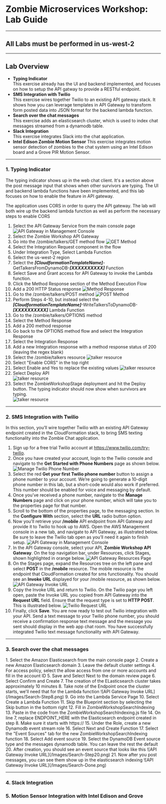 <h1>Zombie Microservices Workshop: Lab Guide</h1>
<hr>
<h2>All Labs must be performed in us-west-2</h2>
<hr>
<h2>Lab Overview</h2>
  <ul>
    <li><b>Typing Indicator</b><br/>
        This exercise already has the UI and backend implemented, and focuses on how to setup the API gatway to provide a RESTful endpoint.</li>
    <li><b>SMS Integration with Twilio</b><br/>
        This exercise wires together Twilio to an existing API gateway stack.  It shows how you can leverage templates in API Gateway to transform form posted data into JSON format for the backend lambda function.</li>
    <li><b>Search over the chat messages</b><br/>
        This exercise adds an elasticsearch cluster, which is used to index chat messages streamed from a dynamodb table.</li>
    <li><b>Slack Integration</b><br/>
        This exercise integrates Slack into the chat application.</li>
    <li><b>Intel Edison Zombie Motion Sensor</b>
        This exercise integrates motion sensor detection of zombies to the chat system using an Intel Edison board and a Grove PIR Motion Sensor.</li>
  </ul>
<hr/>
<h3>1. Typing Indicator</h3>
<p>The typing indicator shows up in the web chat client.  It's a section above the post message input that shows when other survivors are typing.  The UI and backend lambda functions have been implemented, and this lab focuses on how to enable the feature in API gateway.</p>
<p> The application uses CORS in order to query the API gateway.  The lab will both wire up the backend lambda function as well as perform the necessary steps to enable CORS</p>

1. Select the API Gateway Service from the main console page
![API Gateway in Management Console](/Images/Typing-Step1.png)
2. Select the Zombie Workshop API Gateway
3. Go into the /zombie/talkers/GET method flow
![GET Method](/Images/Typing-Step3.png)
4. Select the Integration Request component in the flow
5. Under Integration Type, Select Lambda Function
6. Select the us-west-2 region
7. Select the <b><i>[CloudformationTemplateName]</i></b>-GetTalkersFromDynamoDB-<b><i>[XXXXXXXXXX]</i></b> Function
8. Select Save and Grant access for API Gateway to invoke the Lambda function.
9. Click the Method Response section of the Method Execution Flow
10. Add a 200 HTTP Status response
![Method Response](/Images/Typing-Step10.png)
11. Go to the /zombie/talkers/POST method
![POST Method](/Images/Typing-Step11.png)
12. Perform Steps 4-10, but instead select the <b><i>[CloudformationTemplateName]</i></b>-WriteTalkersToDynamoDB-<b><i>[XXXXXXXXXX]</i></b> Lambda Function
13. Go to the /zombie/talkers/OPTIONS method
14. Select the Method Response
15. Add a 200 method response
16. Go back to the OPTIONS method flow and select the Integration Response
17. Select the Integration Response
18. Add a new Integration response with a method response status of 200 (leaving the regex blank)
19. Select the /zombie/talkers resource
![talker resource](/Images/Typing-Step19.png)
20. Select "Enable CORS" in the top right
21. Select Enable and Yes to replace the existing values
![talker resource](/Images/Typing-Step21.png)
22. Select Deploy API <br/>
![talker resource](/Images/Typing-Step22.png)
23. Select the ZombieWorkshopStage deployment and hit the Deploy button. The typing indicator should now show when survivors are typing.<br/>
![talker resource](/Images/Typing-Done.png)

<hr/>
<h3>2. SMS Integration with Twilio</h3>
<p>In this section, you’ll wire together Twilio with an existing API Gateway endpoint created in the CloudFormation stack, to bring SMS texting functionality into the Zombie Chat application.</p>

1. Sign up for a free trial Twilio account at https://www.twilio.com/try-twilio.
2. Once you have created your account, login to the Twilio console and navigate to the **Get Started with Phone Numbers** page as shown below. ![Manage Twilio Phone Number](/Images/Twilio-Step2.png)
3. Select the red **Get your first Twilio phone number** button to assign a phone number to your account. We’re going to generate a 10-digit phone number in this lab, but a short-code would also work if preferred. This number should be enabled for voice and messaging by default.
4. Once you’ve received a phone number, navigate to the **Manage Numbers** page and click on your phone number, which will take you to the properties page for that number.
5. Scroll to the bottom of the properties page, to the messaging section. In the **Configure With** section, select the **URL** radio button option.
6. Now you’ll retrieve your **/mobile** API endpoint from API Gateway and provide it to Twilio to hook up to AWS. Open the AWS Management console in a new tab, and navigate to API Gateway, as illustrated below. Be sure to leave the Twilio tab open as you’ll need it again to finish setup. ![API Gateway in Management Console](/Images/Twilio-Step6.png)
7. In the API Gateway console, select your API, **Zombie Workshop API Gateway**. On the top navigation bar, under Resources, click Stages, shown highlighted in orange below. ![API Gateway Resources Page](/Images/Twilio-Step7.png)
8. On the Stages page, expand the Resources tree on the left pane and select **POST** in the **/mobile** resource. The mobile resource is the endpoint that CloudFormation created for sms functionality. You should see an **Invoke URL** displayed for your /mobile resource, as shown below. ![API Gateway Invoke URL](/Images/Twilio-Step8.png)
9. Copy the Invoke URL and return to Twilio. On the Twilio page you left open, paste the Invoke URL you copied from API Gateway into the **Request URL** field. Ensure that the request type is set to **HTTP POST**. This is illustrated below. ![Twilio Request URL](/Images/Twilio-Step9.png)
10. Finally, click **Save**. You are now ready to test out Twilio integration with your API. Send a text message to your Twilio phone number, you should receive a confirmation response text message and the message you sent should display in the web app chat room. You have successfully integrated Twilio text message functionality with API Gateway.

<hr/>
<h3>3. Search over the chat messages</h3>
1. Select the Amazon Elasticsearch from the main console page
2. Create a new Amazon Elasticsearch domain
3. Leave the default cluster settings
4. For access policy, select the allow access from one or more accounts and fill in the account ID
5. Save and Select Next to the domain review page
6. Select Confirm and Create
7. The creation of the ELasticsearch cluster takes approximately 10 minutes
8. Take note of the Endpoint once the cluster starts,  we'll need that for the Lambda function ![API Gateway Invoke URL](/Images/Search-Step8.png)
9. Go into the Lambda Service Page
10. Select Create a Lambda Function
11. Skip the Blueprint section by selecting the Skip button in the bottom right
12. Fill in ZombieWorkshopSearchIndexing
13. Paste in the code from the ZombieWorkshopSearchIndexing.js file
14. On line 7, replace ENDPOINT_HERE with the Elasticsearch endpoint created in step 8.  Make sure it starts with https://
15. Under the Role, create a new Dynamodb event stream role
16. Select Next and Create Function
17. Select the "Event Sources" tab for the new ZombieWorkshopSearchIndexing function
18. Select Add event source
19. Select the DynamoDB Event source type and the messages dynamodb table.  You can leave the rest the default
20. After creation, you should see an event source that looks like this 
![API Gateway Invoke URL](/Images/Search-Step20.png)
21. Now after you post messages, you can see them show up in the elasticsearch indexing 
![API Gateway Invoke URL](/Images/Search-Done.png)

<hr/>
<h3>4. Slack Integration</h3>

<h3>5. Motion Sensor Integration with Intel Edison and Grove</h3>
